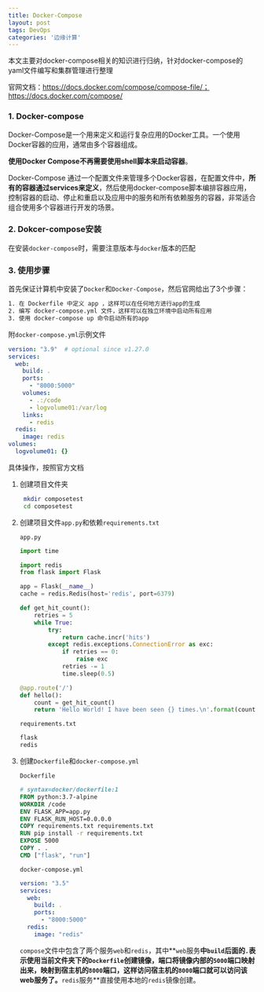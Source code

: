 ```yaml
---
title: Docker-Compose
layout: post
tags: DevOps
categories: '边缘计算'
---
```


本文主要对docker-compose相关的知识进行归纳，针对docker-compose的yaml文件编写和集群管理进行整理

官网文档：https://docs.docker.com/compose/compose-file/；https://docs.docker.com/compose/

### 1. Docker-compose

Docker-Compose是一个用来定义和运行复杂应用的Docker工具。一个使用Docker容器的应用，通常由多个容器组成。

**使用Docker Compose不再需要使用shell脚本来启动容器**。 

Docker-Compose 通过一个配置文件来管理多个Docker容器，在配置文件中，**所有的容器通过services来定义**，然后使用docker-compose脚本编排容器应用，控制容器的启动、停止和重启以及应用中的服务和所有依赖服务的容器，非常适合组合使用多个容器进行开发的场景。

### 2. Dokcer-compose安装

在安装`docker-compose`时，需要注意版本与`docker`版本的匹配

### 3. 使用步骤

首先保证计算机中安装了`Docker`和`Docker-Compose`，然后官网给出了3个步骤：

```sh
1. 在 Dockerfile 中定义 app ，这样可以在任何地方进行app的生成
2. 编写 docker-compose.yml 文件，这样可以在独立环境中启动所有应用
3. 使用 docker-compose up 命令启动所有的app
```

附`docker-compose.yml`示例文件

```yaml
version: "3.9"  # optional since v1.27.0
services:
  web:
    build: .
    ports:
      - "8000:5000"
    volumes:
      - .:/code
      - logvolume01:/var/log
    links:
      - redis
  redis:
    image: redis
volumes:
  logvolume01: {}
```

具体操作，按照官方文档

1. 创建项目文件夹

   ```sh
    mkdir composetest
    cd composetest
   ```

2. 创建项目文件`app.py`和依赖`requirements.txt`

   `app.py`

   ```python
   import time
   
   import redis
   from flask import Flask
   
   app = Flask(__name__)
   cache = redis.Redis(host='redis', port=6379)
   
   def get_hit_count():
       retries = 5
       while True:
           try:
               return cache.incr('hits')
           except redis.exceptions.ConnectionError as exc:
               if retries == 0:
                   raise exc
               retries -= 1
               time.sleep(0.5)
   
   @app.route('/')
   def hello():
       count = get_hit_count()
       return 'Hello World! I have been seen {} times.\n'.format(count)
   
   ```

   `requirements.txt`

   ```tex
   flask
   redis
   ```

3. 创建`Dockerfile`和`docker-compose.yml`

   `Dockerfile`

   ```dockerfile
   # syntax=docker/dockerfile:1
   FROM python:3.7-alpine
   WORKDIR /code
   ENV FLASK_APP=app.py
   ENV FLASK_RUN_HOST=0.0.0.0
   COPY requirements.txt requirements.txt
   RUN pip install -r requirements.txt
   EXPOSE 5000
   COPY . .
   CMD ["flask", "run"]
   ```

   `docker-compose.yml`

   ```yaml
   version: "3.5"
   services:
     web:
       build: .
       ports:
         - "8000:5000"
     redis:
       image: "redis"
   ```

   `compose`文件中包含了两个服务`web`和`redis`，其中**`web`服务**中`build`后面的`.`表示使用当前文件夹下的`Dockerfile`创建镜像，端口将镜像内部的`5000`端口映射出来，映射到宿主机的`8000`端口，这样访问宿主机的`8000`端口就可以访问该web服务了。**`redis`服务**直接使用本地的`redis`镜像创建。

   